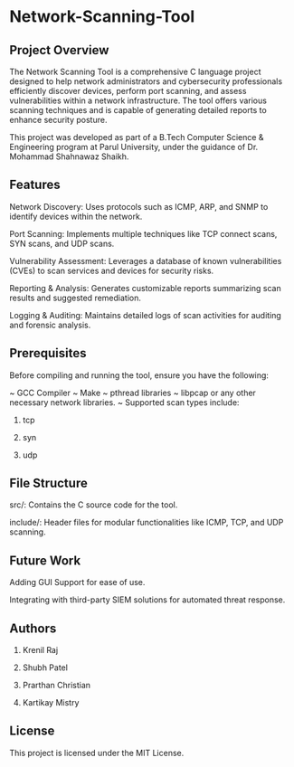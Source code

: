 # Network-Scanning-Tool

## Project Overview

The Network Scanning Tool is a comprehensive C language project designed to help network administrators and cybersecurity professionals efficiently discover devices, perform port scanning, and assess vulnerabilities within a network infrastructure. The tool offers various scanning techniques and is capable of generating detailed reports to enhance security posture.

This project was developed as part of a B.Tech Computer Science & Engineering program at Parul University, under the guidance of Dr. Mohammad Shahnawaz Shaikh.

## Features

Network Discovery: Uses protocols such as ICMP, ARP, and SNMP to identify devices within the network.

Port Scanning: Implements multiple techniques like TCP connect scans, SYN scans, and UDP scans.

Vulnerability Assessment: Leverages a database of known vulnerabilities (CVEs) to scan services and devices for security risks.

Reporting & Analysis: Generates customizable reports summarizing scan results and suggested remediation.

Logging & Auditing: Maintains detailed logs of scan activities for auditing and forensic analysis.

## Prerequisites

Before compiling and running the tool, ensure you have the following:

~ GCC Compiler
~ Make
~ pthread libraries 
~ libpcap or any other necessary network libraries.
~ Supported scan types include:

1. tcp

2. syn

3. udp

## File Structure

src/: Contains the C source code for the tool.

include/: Header files for modular functionalities like ICMP, TCP, and UDP scanning.

## Future Work

Adding GUI Support for ease of use.

Integrating with third-party SIEM solutions for automated threat response.

## Authors

1. Krenil Raj

2. Shubh Patel

3. Prarthan Christian

4. Kartikay Mistry

## License

This project is licensed under the MIT License.
